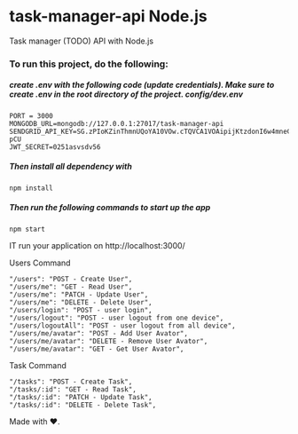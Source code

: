 # task-manager-api Node.js

Task manager (TODO) API with Node.js

### To run this project, do the following:

##### create .env with the following code (update credentials). Make sure to create .env in the root directory of the project. config/dev.env

```
PORT = 3000
MONGODB_URL=mongodb://127.0.0.1:27017/task-manager-api
SENDGRID_API_KEY=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
JWT_SECRET=0251asvsdv56
```

##### Then install all dependency with

```
npm install
```

##### Then run the following commands to start up the app

```
npm start
```

IT run your application on http://localhost:3000/

Users Command

```
"/users": "POST - Create User",
"/users/me": "GET - Read User",
"/users/me": "PATCH - Update User",
"/users/me": "DELETE - Delete User",
"/users/login": "POST - user login",
"/users/logout": "POST - user logout from one device",
"/users/logoutAll": "POST - user logout from all device",
"/users/me/avatar": "POST - Add User Avator",
"/users/me/avatar": "DELETE - Remove User Avator",
"/users/me/avatar": "GET - Get User Avator",
```

Task Command

```
"/tasks": "POST - Create Task",
"/tasks/:id": "GET - Read Task",
"/tasks/:id": "PATCH - Update Task",
"/tasks/:id": "DELETE - Delete Task",
```

Made with ❤️.

